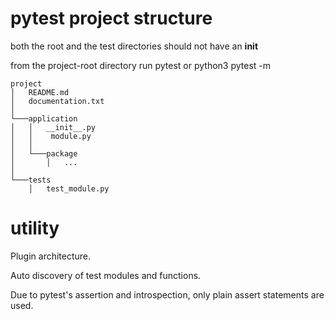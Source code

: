 # pytest project structure

 both the root and the test directories should not have an __init__
 
 from the project-root directory run pytest or python3 pytest -m 


```
project
│   README.md
│   documentation.txt    
│
└───application
│   │   __init__.py
│   │    module.py
│   │
│   └───package
│       │   ...
│   
└───tests
    │   test_module.py
```
# utility

Plugin architecture.

Auto discovery of test modules and functions.

Due to pytest's assertion and introspection, only plain assert statements are used.
